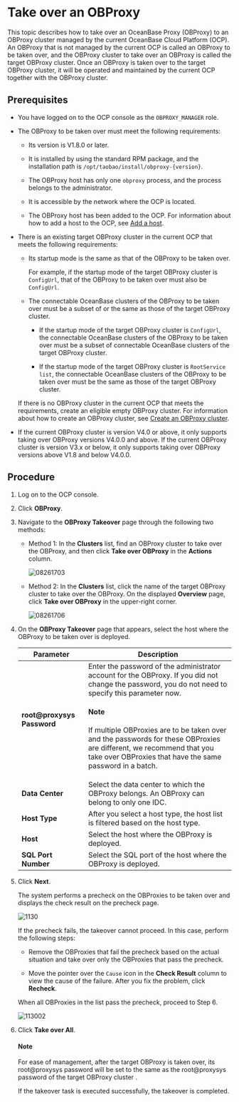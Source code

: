 # Take over an OBProxy

This topic describes how to take over an OceanBase Proxy (OBProxy) to an OBProxy cluster managed by the current OceanBase Cloud Platform (OCP). An OBProxy that is not managed by the current OCP is called an OBProxy to be taken over, and the OBProxy cluster to take over an OBProxy is called the target OBProxy cluster. Once an OBProxy is taken over to the target OBProxy cluster, it will be operated and maintained by the current OCP together with the OBProxy cluster.

## Prerequisites

* You have logged on to the OCP console as the `OBPROXY_MANAGER` role.

* The OBProxy to be taken over must meet the following requirements:

  * Its version is V1.8.0 or later.

  * It is installed by using the standard RPM package, and the installation path is `/opt/taobao/install/obproxy-{version}`.

  * The OBProxy host has only one `obproxy` process, and the process belongs to the administrator.

  * It is accessible by the network where the OCP is located.

  * The OBProxy host has been added to the OCP. For information about how to add a host to the OCP, see [Add a host](../../850.host-features/200.add-a-host.md).

* There is an existing target OBProxy cluster in the current OCP that meets the following requirements:

  * Its startup mode is the same as that of the OBProxy to be taken over.

      For example, if the startup mode of the target OBProxy cluster is `ConfigUrl`, that of the OBProxy to be taken over must also be `ConfigUrl`.

  * The connectable OceanBase clusters of the OBProxy to be taken over must be a subset of or the same as those of the target OBProxy cluster.

    * If the startup mode of the target OBProxy cluster is `ConfigUrl`, the connectable OceanBase clusters of the OBProxy to be taken over must be a subset of connectable OceanBase clusters of the target OBProxy cluster.

    * If the startup mode of the target OBProxy cluster is `RootService list`, the connectable OceanBase clusters of the OBProxy to be taken over must be the same as those of the target OBProxy cluster.

   If there is no OBProxy cluster in the current OCP that meets the requirements, create an eligible empty OBProxy cluster. For information about how to create an OBProxy cluster, see [Create an OBProxy cluster](../../500.quickstart/800.quickstart-create-an-obproxy-cluster.md).

* If the current OBProxy cluster is version V4.0 or above, it only supports taking over OBProxy versions V4.0.0 and above. If the current OBProxy cluster is version V3.x or below, it only supports taking over OBProxy versions above V1.8 and below V4.0.0.

## Procedure

1. Log on to the OCP console.

2. Click **OBProxy**.

3. Navigate to the **OBProxy Takeover** page through the following two methods:

   * Method 1: In the **Clusters** list, find an OBProxy cluster to take over the OBProxy, and then click **Take over OBProxy** in the **Actions** column.

      ![08261703](https://obbusiness-private.oss-cn-shanghai.aliyuncs.com/doc/img/ocp/420/420-en/%E6%8E%A5%E7%AE%A1OBProxy%E6%B3%951.png)

   * Method 2: In the **Clusters** list, click the name of the target OBProxy cluster to take over the OBProxy. On the displayed **Overview** page, click **Take over OBProxy** in the upper-right corner.

      ![08261706](https://obbusiness-private.oss-cn-shanghai.aliyuncs.com/doc/img/ocp/420/420-en/%E6%8E%A5%E7%AE%A1OBProxy%E6%B3%952.png)

4. On the **OBProxy Takeover** page that appears, select the host where the OBProxy to be taken over is deployed.

   | Parameter | Description |
   |---------------|--------------|
   | **root@proxysys Password** | Enter the password of the administrator account for the OBProxy. If you did not change the password, you do not need to specify this parameter now. <main id="explain" type='alert'><h4>Note</h4><p>If multiple OBProxies are to be taken over and the passwords for these OBProxies are different, we recommend that you take over OBProxies that have the same password in a batch. </p></main> |
   | **Data Center** | Select the data center to which the OBProxy belongs. An OBProxy can belong to only one IDC.  |
   | **Host Type** |  After you select a host type, the host list is filtered based on the host type.  |
   | **Host** | Select the host where the OBProxy is deployed.  |
   | **SQL Port Number** | Select the SQL port of the host where the OBProxy is deployed.  |

5. Click **Next**.

   The system performs a precheck on the OBProxies to be taken over and displays the check result on the precheck page.

   ![1130](https://help-static-aliyun-doc.aliyuncs.com/assets/img/en-US/8334306461/p360876.png)

   If the precheck fails, the takeover cannot proceed. In this case, perform the following steps:

   * Remove the OBProxies that fail the precheck based on the actual situation and take over only the OBProxies that pass the precheck.

   * Move the pointer over the `Cause` icon in the **Check Result** column to view the cause of the failure. After you fix the problem, click **Recheck**.

   When all OBProxies in the list pass the precheck, proceed to Step 6.

   ![113002](https://help-static-aliyun-doc.aliyuncs.com/assets/img/en-US/8334306461/p360877.png)

6. Click **Take over All**.

   <main id="explain" type='alert'>
   <h4>Note</h4>
   <p>For ease of management, after the target OBProxy is taken over, its root@proxysys password will be set to the same as the root@proxysys password of the target OBProxy cluster . </p>
   </main>

   If the takeover task is executed successfully, the takeover is completed.
